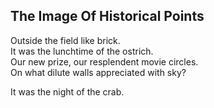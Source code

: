 The Image Of Historical Points
------------------------------
Outside the field like brick.  
It was the lunchtime of the ostrich.  
Our new prize, our resplendent movie circles.  
On what dilute walls appreciated with sky?  
  
It was the night of the crab.  
